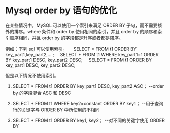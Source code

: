 # Mysql order by 语句的优化

在某些情况中，MySQL 可以使用一个索引来满足 ORDER BY 子句，而不需要额外的排序。where 条件和 order by 使用相同的索引，并且 order by 的顺序和索引顺序相同，并且 order by 的字段都是升序或者都是降序。

例如：下列 sql 可以使用索引。
    SELECT * FROM t1 ORDER BY key_part1,key_part2,... ;
    SELECT * FROM t1 WHERE key_part1=1 ORDER BY key_part1 DESC, key_part2 DESC;
    SELECT * FROM t1 ORDER BY key_part1 DESC, key_part2 DESC;

但是以下情况不使用索引。

1) SELECT * FROM t1 ORDER BY key_part1 DESC, key_part2 ASC；
--order by 的字段混合 ASC 和 DESC

2) SELECT * FROM t1 WHERE key2=constant ORDER BY key1；
--用于查询行的关键字与 ORDER BY 中所使用的不相同

3) SELECT * FROM t1 ORDER BY key1, key2；
--对不同的关键字使用 ORDER BY